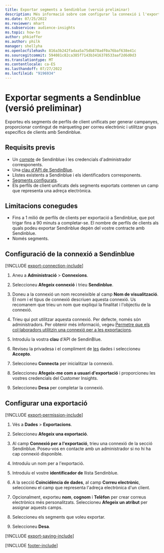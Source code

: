 ```yaml
---
title: Exportar segments a Sendinblue (versió preliminar)
description: Més informació sobre com configurar la connexió i l'exportació a Sendinblue.
ms.date: 07/25/2022
ms.reviewer: mhart
ms.subservice: audience-insights
ms.topic: how-to
author: phkieffer
ms.author: philk
manager: shellyha
ms.openlocfilehash: 816a3b242fadaa5a75db878adf0a76baf638e41c
ms.sourcegitcommit: 594081c82ca385f7143b3416378533aaf2d6d0d3
ms.translationtype: MT
ms.contentlocale: ca-ES
ms.lasthandoff: 07/27/2022
ms.locfileid: "9196934"
---
```

# <a name="export-segments-to-sendinblue-preview"></a>Exportar segments a Sendinblue (versió preliminar)

Exporteu els segments de perfils de client unificats per generar campanyes, proporcionar contingut de màrqueting per correu electrònic i utilitzar grups específics de clients amb Sendinblue.

## <a name="prerequisites"></a>Requisits previs

- Un [compte](https://www.sendinblue.com/) de Sendinblue i les credencials d'administrador corresponents.
- Una [clau d'API de SendinBlue](https://developers.sendinblue.com/docs/getting-started#:~:text=Get%20your%20API%20key&text=You%20can%20create%20one%20from,your%20settings%20This%20API%20key).
- Llistes existents a Sendinblue i els identificadors corresponents.
- [Segments configurats](segments.md).
- Els perfils de client unificats dels segments exportats contenen un camp que representa una adreça electrònica.

## <a name="known-limitations"></a>Limitacions conegudes

- Fins a 1 milió de perfils de clients per exportació a Sendinblue, que pot trigar fins a 90 minuts a completar-se. El nombre de perfils de clients als quals podeu exportar Sendinblue depèn del vostre contracte amb Sendinblue.
- Només segments.

## <a name="set-up-connection-to-sendinblue"></a>Configuració de la connexió a Sendinblue

[!INCLUDE [export-connection-include](includes/export-connection-admn.md)]

1. Aneu a **Administració** > **Connexions**.

1. Seleccioneu **Afegeix connexió** i trieu **Sendinblue**.

1. Doneu a la connexió un nom reconeixible al camp **Nom de visualització**. El nom i el tipus de connexió descriuen aquesta connexió. Us recomanem que trieu un nom que expliqui la finalitat i l'objectiu de la connexió.

1. Trieu qui pot utilitzar aquesta connexió. Per defecte, només són administradors. Per obtenir més informació, vegeu [Permetre que els col·laboradors utilitzin una connexió per a les exportacions](connections.md#allow-contributors-to-use-a-connection-for-exports).

1. Introduïu la vostra **clau** d'API de SendinBlue.

1. Reviseu la privadesa i el compliment de [les](connections.md#data-privacy-and-compliance) dades i seleccioneu **Accepto**.

1. Seleccioneu **Connecta** per inicialitzar la connexió.

1. Seleccioneu **Afegeix-me com a usuari d'exportació** i proporcioneu les vostres credencials del Customer Insights.

1. Seleccioneu **Desa** per completar la connexió.

## <a name="configure-an-export"></a>Configurar una exportació

[!INCLUDE [export-permission-include](includes/export-permission.md)]

1. Vés a **Dades** > **Exportacions**.

1. Seleccioneu **Afegeix una exportació**.

1. Al camp **Connexió per a l'exportació**, trieu una connexió de la secció Sendinblue. Poseu-vos en contacte amb un administrador si no hi ha cap connexió disponible.

1. Introduïu un nom per a l'exportació.

1. Introduïu el vostre **identificador de** llista Sendinblue.

1. A la secció **Coincidència de dades**, al camp **Correu electrònic**, seleccioneu el camp que representa l'adreça electrònica d'un client.

1. Opcionalment, exporteu **nom**, **cognom** i **Telèfon** per crear correus electrònics més personalitzats. Seleccioneu **Afegeix un atribut** per assignar aquests camps.

1. Seleccioneu els segments que voleu exportar.

1. Seleccioneu **Desa**.

[!INCLUDE [export-saving-include](includes/export-saving.md)]

[!INCLUDE [footer-include](includes/footer-banner.md)]
